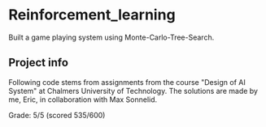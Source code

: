 # Reinforcement_learning

Built a game playing system using Monte-Carlo-Tree-Search.


## Project info

Following code stems from assignments from the course "Design of AI System" at Chalmers University of Technology. The solutions are made by me, Eric, in collaboration with Max Sonnelid.

Grade: 5/5 (scored 535/600)

